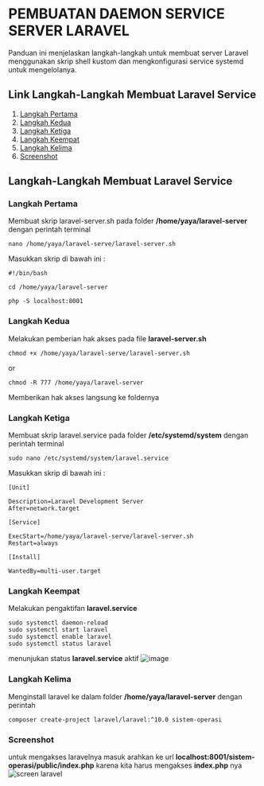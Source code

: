 # PEMBUATAN DAEMON SERVICE SERVER LARAVEL
 Panduan ini menjelaskan langkah-langkah untuk membuat server Laravel menggunakan skrip shell kustom dan mengkonfigurasi service systemd untuk mengelolanya.

 ## Link Langkah-Langkah Membuat Laravel Service
 1. [Langkah Pertama](#langkah-pertama)
 2. [Langkah Kedua](#langkah-kedua)
 3. [Langkah Ketiga](#langkah-ketiga)
 4. [Langkah Keempat](#langkah-keempat)
 5. [Langkah Kelima](#langkah-kelima)
 6. [Screenshot](#screenshot)
 
 ## Langkah-Langkah Membuat Laravel Service 

 ### Langkah Pertama
 Membuat skrip laravel-server.sh pada folder **/home/yaya/laravel-server** dengan perintah terminal 
 ```
 nano /home/yaya/laravel-serve/laravel-server.sh
 ```
 Masukkan skrip di bawah ini :
 ```
 #!/bin/bash
 
 cd /home/yaya/laravel-server

 php -S localhost:8001
 ```

 ### Langkah Kedua
 Melakukan pemberian hak akses pada file **laravel-server.sh**
 ```
 chmod +x /home/yaya/laravel-serve/laravel-server.sh
 ```
 or
 ```
 chmod -R 777 /home/yaya/laravel-server
 ```
 Memberikan hak akses langsung ke foldernya
 ### Langkah Ketiga
 Membuat skrip laravel.service pada folder **/etc/systemd/system** dengan perintah terminal
 ```
 sudo nano /etc/systemd/system/laravel.service
 ```
 Masukkan skrip di bawah ini :
 ```
 [Unit]
 
 Description=Laravel Development Server
 After=network.target
  
 [Service]
 
 ExecStart=/home/yaya/laravel-serve/laravel-server.sh
 Restart=always
  
 [Install]
 
 WantedBy=multi-user.target
 ```
 ### Langkah Keempat
 Melakukan pengaktifan **laravel.service**
 ```
 sudo systemctl daemon-reload
 sudo systemctl start laravel
 sudo systemctl enable laravel
 sudo systemctl status laravel
 ```
 menunjukan status **laravel.service** aktif 
 ![image](https://github.com/user-attachments/assets/0060fc46-9310-4668-b034-fd75f4622bfb)


 ### Langkah Kelima
 Menginstall laravel ke dalam folder **/home/yaya/laravel-server** dengan perintah
 ```
 composer create-project laravel/laravel:^10.0 sistem-operasi
 ```
 
 ### Screenshot
 untuk mengakses laravelnya masuk arahkan ke url **localhost:8001/sistem-operasi/public/index.php** karena kita harus mengakses **index.php** nya
 ![screen laravel](https://github.com/user-attachments/assets/52f85ed0-3a24-421e-9c49-9d45aff1ecd6)

